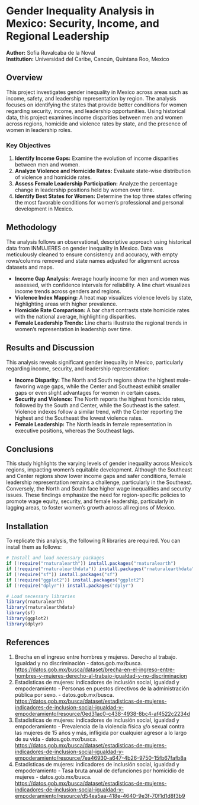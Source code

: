 # Gender Inequality Analysis in Mexico: Security, Income, and Regional Leadership

**Author:** Sofia Ruvalcaba de la Noval  
**Institution:** Universidad del Caribe, Cancún, Quintana Roo, Mexico  

## Overview

This project investigates gender inequality in Mexico across areas such as income, safety, and leadership representation by region. The analysis focuses on identifying the states that provide better conditions for women regarding security, income, and leadership opportunities. Using historical data, this project examines income disparities between men and women across regions, homicide and violence rates by state, and the presence of women in leadership roles.

### Key Objectives

1. **Identify Income Gaps:** Examine the evolution of income disparities between men and women.
2. **Analyze Violence and Homicide Rates:** Evaluate state-wise distribution of violence and homicide rates.
3. **Assess Female Leadership Participation:** Analyze the percentage change in leadership positions held by women over time.
4. **Identify Best States for Women:** Determine the top three states offering the most favorable conditions for women’s professional and personal development in Mexico.

## Methodology

The analysis follows an observational, descriptive approach using historical data from INMUJERES on gender inequality in Mexico. Data was meticulously cleaned to ensure consistency and accuracy, with empty rows/columns removed and state names adjusted for alignment across datasets and maps.

- **Income Gap Analysis:** Average hourly income for men and women was assessed, with confidence intervals for reliability. A line chart visualizes income trends across genders and regions.
- **Violence Index Mapping:** A heat map visualizes violence levels by state, highlighting areas with higher prevalence.
- **Homicide Rate Comparison:** A bar chart contrasts state homicide rates with the national average, highlighting disparities.
- **Female Leadership Trends:** Line charts illustrate the regional trends in women’s representation in leadership over time.

## Results and Discussion

This analysis reveals significant gender inequality in Mexico, particularly regarding income, security, and leadership representation:

- **Income Disparity:** The North and South regions show the highest male-favoring wage gaps, while the Center and Southeast exhibit smaller gaps or even slight advantages for women in certain cases.
- **Security and Violence:** The North reports the highest homicide rates, followed by the South and Center, while the Southeast is the safest. Violence indexes follow a similar trend, with the Center reporting the highest and the Southeast the lowest violence rates.
- **Female Leadership:** The North leads in female representation in executive positions, whereas the Southeast lags.

## Conclusions

This study highlights the varying levels of gender inequality across Mexico’s regions, impacting women’s equitable development. Although the Southeast and Center regions show lower income gaps and safer conditions, female leadership representation remains a challenge, particularly in the Southeast. Conversely, the North and South face higher wage inequalities and security issues. These findings emphasize the need for region-specific policies to promote wage equity, security, and female leadership, particularly in lagging areas, to foster women’s growth across all regions of Mexico.

## Installation

To replicate this analysis, the following R libraries are required. You can install them as follows:

```r
# Install and load necessary packages
if (!require("rnaturalearth")) install.packages("rnaturalearth")
if (!require("rnaturalearthdata")) install.packages("rnaturalearthdata")
if (!require("sf")) install.packages("sf")
if (!require("ggplot2")) install.packages("ggplot2")
if (!require("dplyr")) install.packages("dplyr")

# Load necessary libraries
library(rnaturalearth)
library(rnaturalearthdata)
library(sf)
library(ggplot2)
library(dplyr)
```
## References

1. Brecha en el ingreso entre hombres y mujeres. Derecho al trabajo. Igualdad y no discriminación - datos.gob.mx/busca. https://datos.gob.mx/busca/dataset/brecha-en-el-ingreso-entre-hombres-y-mujeres-derecho-al-trabajo-igualdad-y-no-discriminacion 
2. Estadísticas de mujeres: indicadores de inclusión social, igualdad y empoderamiento - Personas en puestos directivos de la administración pública por sexo. - datos.gob.mx/busca. https://datos.gob.mx/busca/dataset/estadisticas-de-mujeres-indicadores-de-inclusion-social-igualdad-y-empoderamiento/resource/0ed31ac0-c438-4938-8bc4-af4522c2234d 
3. Estadísticas de mujeres: indicadores de inclusión social, igualdad y empoderamiento - Prevalencia de la violencia física y/o sexual contra las mujeres de 15 años y más, infligida por cualquier agresor a lo largo de su vida - datos.gob.mx/busca. https://datos.gob.mx/busca/dataset/estadisticas-de-mujeres-indicadores-de-inclusion-social-igualdad-y-empoderamiento/resource/7ea46930-a647-4b26-9750-15fb67fafb8a 
4. Estadísticas de mujeres: indicadores de inclusión social, igualdad y empoderamiento - Tasa bruta anual de defunciones por homicidio de mujeres - datos.gob.mx/busca. https://datos.gob.mx/busca/dataset/estadisticas-de-mujeres-indicadores-de-inclusion-social-igualdad-y-empoderamiento/resource/d54ea5aa-418e-4640-9e3f-70f1d1d8f3b9 
